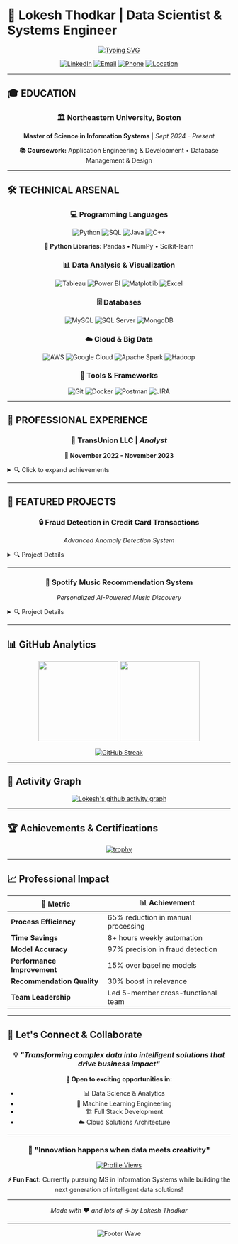 # 🚀 Lokesh Thodkar | Data Scientist & Systems Engineer

<div align="center">
  
[![Typing SVG](https://readme-typing-svg.demolab.com?font=Orbitron&size=30&duration=3000&pause=1000&color=00F5FF&background=0D1117&center=true&vCenter=true&multiline=true&width=800&height=100&lines=Master+of+Science+in+Information+Systems;Data+Analyst+%7C+ML+Engineer+%7C+Full+Stack+Developer;Transforming+Data+into+Intelligent+Solutions)](https://git.io/typing-svg)

</div>

<div align="center">
  
[![LinkedIn](https://img.shields.io/badge/LinkedIn-0077B5?style=for-the-badge&logo=linkedin&logoColor=white&labelColor=0077B5)](https://www.linkedin.com/in/lokesh-thodkar-282974239)
[![Email](https://img.shields.io/badge/Email-D14836?style=for-the-badge&logo=gmail&logoColor=white&labelColor=D14836)](mailto:thodkar.l@northeastern.edu)
[![Phone](https://img.shields.io/badge/Phone-25D366?style=for-the-badge&logo=whatsapp&logoColor=white&labelColor=25D366)](tel:+18574059632)
[![Location](https://img.shields.io/badge/Boston,_MA-FF6B6B?style=for-the-badge&logo=googlemaps&logoColor=white&labelColor=FF6B6B)](https://maps.google.com/?q=Boston,MA)

</div>

---

## 🎓 **EDUCATION**

<div align="center">

### 🏛️ **Northeastern University, Boston**
**Master of Science in Information Systems** | *Sept 2024 - Present*

**📚 Coursework:** Application Engineering & Development • Database Management & Design

</div>

---

## 🛠️ **TECHNICAL ARSENAL**

<div align="center">

### 💻 **Programming Languages**
![Python](https://img.shields.io/badge/Python-FFD43B?style=for-the-badge&logo=python&logoColor=blue)
![SQL](https://img.shields.io/badge/SQL-336791?style=for-the-badge&logo=postgresql&logoColor=white)
![Java](https://img.shields.io/badge/Java-ED8B00?style=for-the-badge&logo=openjdk&logoColor=white)
![C++](https://img.shields.io/badge/C++-00599C?style=for-the-badge&logo=cplusplus&logoColor=white)

**🐍 Python Libraries:** Pandas • NumPy • Scikit-learn

### 📊 **Data Analysis & Visualization**
![Tableau](https://img.shields.io/badge/Tableau-E97627?style=for-the-badge&logo=tableau&logoColor=white)
![Power BI](https://img.shields.io/badge/PowerBI-F2C811?style=for-the-badge&logo=powerbi&logoColor=black)
![Matplotlib](https://img.shields.io/badge/Matplotlib-11557c?style=for-the-badge&logo=python&logoColor=white)
![Excel](https://img.shields.io/badge/Excel-217346?style=for-the-badge&logo=microsoftexcel&logoColor=white)

### 🗄️ **Databases**
![MySQL](https://img.shields.io/badge/MySQL-005C84?style=for-the-badge&logo=mysql&logoColor=white)
![SQL Server](https://img.shields.io/badge/SQL_Server-CC2927?style=for-the-badge&logo=microsoftsqlserver&logoColor=white)
![MongoDB](https://img.shields.io/badge/MongoDB-4EA94B?style=for-the-badge&logo=mongodb&logoColor=white)

### ☁️ **Cloud & Big Data**
![AWS](https://img.shields.io/badge/AWS-FF9900?style=for-the-badge&logo=amazonaws&logoColor=white)
![Google Cloud](https://img.shields.io/badge/Google_Cloud-4285F4?style=for-the-badge&logo=googlecloud&logoColor=white)
![Apache Spark](https://img.shields.io/badge/Apache_Spark-E25A1C?style=for-the-badge&logo=apachespark&logoColor=white)
![Hadoop](https://img.shields.io/badge/Hadoop-66CCFF?style=for-the-badge&logo=apachehadoop&logoColor=black)

### 🔧 **Tools & Frameworks**
![Git](https://img.shields.io/badge/Git-F05032?style=for-the-badge&logo=git&logoColor=white)
![Docker](https://img.shields.io/badge/Docker-2496ED?style=for-the-badge&logo=docker&logoColor=white)
![Postman](https://img.shields.io/badge/Postman-FF6C37?style=for-the-badge&logo=postman&logoColor=white)
![JIRA](https://img.shields.io/badge/Jira-0052CC?style=for-the-badge&logo=jira&logoColor=white)

</div>

---

## 💼 **PROFESSIONAL EXPERIENCE**

<div align="center">

### 🏢 **TransUnion LLC** | *Analyst*
**📅 November 2022 - November 2023**

</div>

<details>
<summary>🔍 Click to expand achievements</summary>

#### 🎯 **Key Achievements:**

- 📈 **Dashboard Development**: Engineered Power BI dashboards reducing manual processing by **65%**
- 🤖 **Process Automation**: Leveraged Ab Initio for data validation, saving **8+ hours weekly** and **3 hours daily**
- 🔄 **RPA Innovation**: Spearheaded Workfusion RPA project for automated file retrieval and report generation
- 🗄️ **Data Management**: Handled large-scale customer datasets ensuring 100% data integrity
- 👥 **Team Leadership**: Led cross-functional team of 5 API testers as QA Lead for CC2 project
- 🎯 **Stakeholder Collaboration**: Translated business requirements into technical solutions for 10+ processes

#### 🛠️ **Technologies Used:**
`Power BI` • `Ab Initio` • `Workfusion RPA` • `ETL Processes` • `Data Validation` • `API Testing`

</details>

---

## 🚀 **FEATURED PROJECTS**

<div align="center">

### 🔒 **Fraud Detection in Credit Card Transactions**
*Advanced Anomaly Detection System*

</div>

<details>
<summary>🔍 Project Details</summary>

#### 📊 **Project Overview:**
- 🎯 **Objective**: Detect fraudulent transactions in highly imbalanced dataset
- 📈 **Dataset Size**: 284,807 transactions
- 🧠 **Algorithm**: Isolation Forest anomaly detection model

#### 🏆 **Key Achievements:**
- ✨ **97% Precision** in fraud identification
- 📈 **15% improvement** over baseline models (Logistic Regression)
- 📉 **22% reduction** in false positives
- 🎯 **Real-time alerts** for financial institutions

#### 🛠️ **Technologies Used:**
`Python` • `Scikit-learn` • `Pandas` • `NumPy` • `Feature Engineering` • `Anomaly Detection`

#### 🔧 **Technical Implementation:**
- Feature engineering with transaction amount normalization
- Time-window aggregation for temporal patterns
- Robust preprocessing for imbalanced data handling

</details>

---

<div align="center">

### 🎵 **Spotify Music Recommendation System**
*Personalized AI-Powered Music Discovery*

</div>

<details>
<summary>🔍 Project Details</summary>

#### 📊 **Project Overview:**
- 🎯 **Objective**: Create personalized music recommendations
- 🎵 **Data Source**: Spotify API (track features, user listening history)
- 🧠 **Approach**: Collaborative filtering with matrix factorization

#### 🏆 **Key Achievements:**
- 📈 **30% boost** in recommendation relevance vs default playlists
- ✅ **A/B testing validation** with synthetic user groups
- 🌐 **Real-time deployment** using Flask framework
- 🎯 **Solved data sparsity** through advanced matrix factorization

#### 🛠️ **Technologies Used:**
`Python` • `Spotify API` • `Surprise Library` • `Flask` • `Matrix Factorization` • `A/B Testing`

#### 🔧 **Technical Implementation:**
- Collaborative filtering model development
- Data sparsity handling with matrix factorization techniques
- Real-time playlist generation system

</details>

---

## 📊 **GitHub Analytics**

<div align="center">
  
<img height="180em" src="https://github-readme-stats.vercel.app/api?username=YOUR_GITHUB_USERNAME&show_icons=true&hide_border=true&count_private=true&include_all_commits=true&theme=tokyonight&bg_color=0D1117&title_color=00F5FF&text_color=FFFFFF&icon_color=00F5FF" />
<img height="180em" src="https://github-readme-stats.vercel.app/api/top-langs/?username=YOUR_GITHUB_USERNAME&layout=compact&hide_border=true&theme=tokyonight&bg_color=0D1117&title_color=00F5FF&text_color=FFFFFF" />

</div>

<div align="center">
  
[![GitHub Streak](https://streak-stats.demolab.com?user=YOUR_GITHUB_USERNAME&theme=tokyonight&hide_border=true&background=0D1117&stroke=00F5FF&ring=00F5FF&fire=FF6B6B&currStreakLabel=00F5FF&sideLabels=FFFFFF&currStreakNum=FFFFFF&sideNums=FFFFFF&dates=FFFFFF)](https://git.io/streak-stats)

</div>

---

## 🌟 **Activity Graph**

<div align="center">
  
[![Lokesh's github activity graph](https://github-readme-activity-graph.vercel.app/graph?username=YOUR_GITHUB_USERNAME&bg_color=0D1117&color=00F5FF&line=00F5FF&point=FF6B6B&area=true&hide_border=true)](https://github.com/ashutosh00710/github-readme-activity-graph)

</div>

---

## 🏆 **Achievements & Certifications**

<div align="center">

[![trophy](https://github-profile-trophy.vercel.app/?username=YOUR_GITHUB_USERNAME&theme=tokyonight&no-frame=true&no-bg=true&margin-w=4&column=7)](https://github.com/ryo-ma/github-profile-trophy)

</div>

---

## 📈 **Professional Impact**

<div align="center">

| 🎯 Metric | 📊 Achievement |
|----------|---------------|
| **Process Efficiency** | 65% reduction in manual processing |
| **Time Savings** | 8+ hours weekly automation |
| **Model Accuracy** | 97% precision in fraud detection |
| **Performance Improvement** | 15% over baseline models |
| **Recommendation Quality** | 30% boost in relevance |
| **Team Leadership** | Led 5-member cross-functional team |

</div>

---

## 🤝 **Let's Connect & Collaborate**

<div align="center">

### 💡 *"Transforming complex data into intelligent solutions that drive business impact"*

**🚀 Open to exciting opportunities in:**
- 📊 Data Science & Analytics
- 🤖 Machine Learning Engineering
- 🏗️ Full Stack Development
- ☁️ Cloud Solutions Architecture

</div>

---

<div align="center">

### 🌟 **"Innovation happens when data meets creativity"**

[![Profile Views](https://komarev.com/ghpvc/?username=YOUR_GITHUB_USERNAME&color=00F5FF&style=for-the-badge&label=Profile+Views)](https://github.com/YOUR_GITHUB_USERNAME)

**⚡ Fun Fact:** Currently pursuing MS in Information Systems while building the next generation of intelligent data solutions!

---

*Made with ❤️ and lots of ☕ by Lokesh Thodkar*

</div>

---

<div align="center">
  
![Footer Wave](https://capsule-render.vercel.app/api?type=waving&color=gradient&customColorList=6,11,20&height=100&section=footer&reversal=true)

</div>
